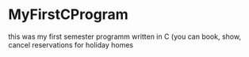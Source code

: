 # MyFirstCProgram
this was my first semester programm written in C (you can book, show, cancel reservations for holiday homes
